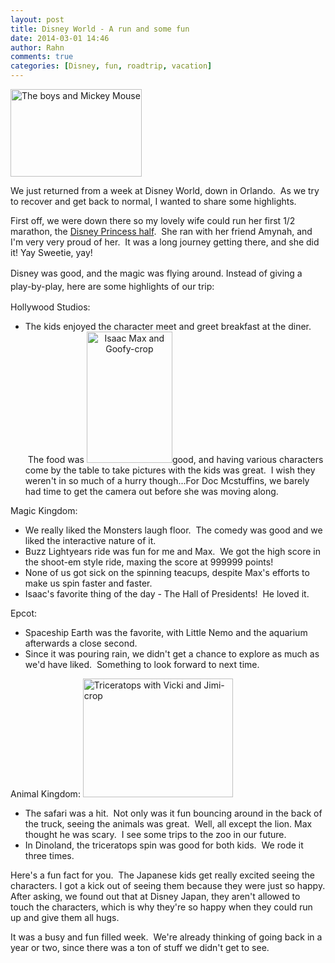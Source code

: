 ```yaml
---
layout: post
title: Disney World - A run and some fun
date: 2014-03-01 14:46
author: Rahn
comments: true
categories: [Disney, fun, roadtrip, vacation]
---
```

<a href="http://gonesomewhere.com/wp-content/uploads/2014/03/The-boys-and-Mickey-Mouse.jpg"><img class=" wp-image-1712 alignright" alt="The boys and Mickey Mouse" src="http://gonesomewhere.com/wp-content/uploads/2014/03/The-boys-and-Mickey-Mouse-300x200.jpg" width="210" height="140" /></a>

We just returned from a week at Disney World, down in Orlando.  As we try to recover and get back to normal, I wanted to share some highlights.

First off, we were down there so my lovely wife could run her first 1/2 marathon, the <a href="http://oyveyaday.com/disney-princess-half-marathon/">Disney Princess half</a>.  She ran with her friend Amynah, and I'm very very proud of her.  It was a long journey getting there, and she did it! Yay Sweetie, yay!

<span style="line-height: 1.5em;">Disney was good, and the magic was flying around. Instead of giving a play-by-play, here are some highlights of our trip:</span>

Hollywood Studios:
<ul>
	<li>The kids enjoyed the character meet and greet breakfast at the diner.  The food was <a style="text-align: center;" href="http://gonesomewhere.com/wp-content/uploads/2014/03/Isaac-Max-and-Goofy-crop.jpg"><img class=" wp-image-1711 alignright" alt="Isaac Max and Goofy-crop" src="http://gonesomewhere.com/wp-content/uploads/2014/03/Isaac-Max-and-Goofy-crop-196x300.jpg" width="137" height="210" /></a>good, and having various characters come by the table to take pictures with the kids was great.  I wish they weren't in so much of a hurry though...For Doc Mcstuffins, we barely had time to get the camera out before she was moving along.</li>
</ul>
Magic Kingdom:
<ul>
	<li>We really liked the Monsters laugh floor.  The comedy was good and we liked the interactive nature of it.</li>
	<li>Buzz Lightyears ride was fun for me and Max.  We got the high score in the shoot-em style ride, maxing the score at 999999 points!</li>
	<li>None of us got sick on the spinning teacups, despite Max's efforts to make us spin faster and faster.</li>
	<li>Isaac's favorite thing of the day - The Hall of Presidents!  He loved it.</li>
</ul>
Epcot:
<ul>
	<li>Spaceship Earth was the favorite, with Little Nemo and the aquarium afterwards a close second.</li>
	<li>Since it was pouring rain, we didn't get a chance to explore as much as we'd have liked.  Something to look forward to next time.</li>
</ul>
Animal Kingdom:
<a href="http://gonesomewhere.com/wp-content/uploads/2014/03/Triceratops-with-Vicki-and-Jimi-crop.jpg">
<img class=" wp-image-1713 alignright" alt="Triceratops with Vicki and Jimi-crop" src="http://gonesomewhere.com/wp-content/uploads/2014/03/Triceratops-with-Vicki-and-Jimi-crop-300x238.jpg" width="240" height="190" /></a>
<ul>
	<li>The safari was a hit.  Not only was it fun bouncing around in the back of the truck, seeing the animals was great.  Well, all except the lion. Max thought he was scary.  I see some trips to the zoo in our future.</li>
	<li>In Dinoland, the triceratops spin was good for both kids.  We rode it three times.</li>
</ul>
Here's a fun fact for you.  The Japanese kids get really excited seeing the characters. I got a kick out of seeing them because they were just so happy. After asking, we found out that at Disney Japan, they aren't allowed to touch the characters, which is why they're so happy when they could run up and give them all hugs.

It was a busy and fun filled week.  We're already thinking of going back in a year or two, since there was a ton of stuff we didn't get to see.
